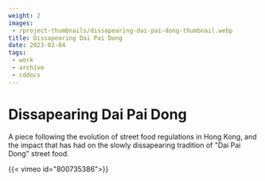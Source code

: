 ```yaml
---
weight: 2
images:
 - /project-thumbnails/dissapearing-dai-pai-dong-thumbnail.webp
title: Dissapearing Dai Pai Dong
date: 2023-02-04
tags: 
 - work
 - archive
 - cddocs
---
```


# Dissapearing Dai Pai Dong

A piece following the evolution of street food regulations in Hong Kong, and the impact that has had on the slowly dissapearing tradition of "Dai Pai Dong" street food. 

 {{< vimeo id="800735386">}}
